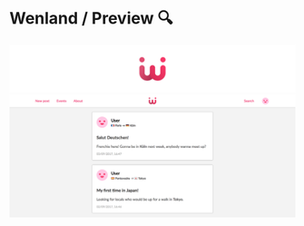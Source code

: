# Wenland / Preview 🔍

![Logo](https://raw.githubusercontent.com/Wenland/Preview/master/images/logo-wide.png)
![Web](https://raw.githubusercontent.com/Wenland/Preview/master/images/web.png)